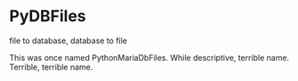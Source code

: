 # PyDBFiles
file to database, database to file


This was once named PythonMariaDbFiles. While descriptive, terrible name. Terrible, terrible name.
